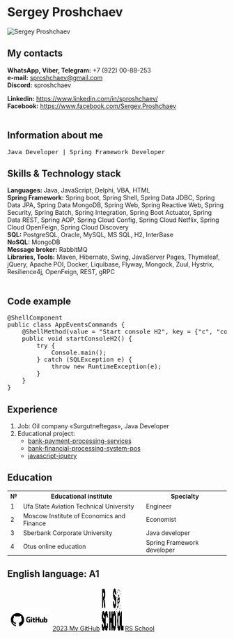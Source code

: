 <h1>Sergey Proshchaev</h1>

<img src="https://avatars.githubusercontent.com/u/95690553?s=400&u=92a39f7bc47a4ba4d7ff01f8abec8617c484c79e&v=4" alt="Sergey Proshchaev">

<h2>My contacts</h2>

**WhatsApp, Viber, Telegram:** +7 (922) 00-88-253 <br>
**e-mail:** sproshchaev@gmail.com <br>
**Discord:** sproshchaev <br>

**Linkedin:** https://www.linkedin.com/in/sproshchaev/ <br>
**Facebook:** https://www.facebook.com/Sergey.Proshchaev <br><br>

<h2>Information about me</h2>

<pre>
Java Developer | Spring Framework Developer 
</pre>

<h2>Skills & Technology stack</h2>

**Languages:** Java, JavaScript, Delphi, VBA, HTML <br>
**Spring Framework:** Spring boot, Spring Shell, Spring Data JDBC, Spring Data JPA, Spring Data MongoDB, Spring Web, Spring Reactive Web, Spring Security, Spring Batch, Spring Integration, Spring Boot Actuator, Spring Data REST, Spring AOP, Spring Cloud Config, Spring Cloud Netflix, Spring Cloud OpenFeign, Spring Cloud Discovery <br>
**SQL:** PostgreSQL, Oracle, MySQL, MS SQL, H2, InterBase <br>
**NoSQL:** MongoDB <br>
**Message broker:** RabbitMQ <br>
**Libraries, Tools:** Maven, Hibernate, Swing, JavaServer Pages, Thymeleaf, jQuery, Apache POI, Docker, Liquibase, Flyway, Mongock, Zuul, Hystrix, Resilience4j, OpenFeign, REST, gRPC <br><br>

<h2>Code example</h2>

<pre>
@ShellComponent
public class AppEventsCommands {
    @ShellMethod(value = "Start console H2", key = {"c", "console"})
    public void startConsoleH2() {
        try {
            Console.main();
        } catch (SQLException e) {
            throw new RuntimeException(e);
        }
    }
}
</pre>

<h2>Experience</h2>

1. Job: Oil company «Surgutneftegas», Java Developer <br>
2. Educational project: <br>
   - [bank-payment-processing-services](https://github.com/sproshchaev/bank-payment-processing-services "Educational project") <br>
   - [bank-financial-processing-system-pos](https://github.com/sproshchaev/bank-financial-processing-system-pos "Educational project") <br>
   - [javascript-jquery](https://github.com/sproshchaev/javascript-jquery "Educational project")

<h2>Education</h2>

<table>
   <tr>
     <th>№</th>
     <th>Educational institute</th>
     <th>Specialty</th>
   </tr>
   <tr>
     <td>1</td>
     <td>Ufa State Aviation Technical University</td>
     <td>Engineer</td>
   </tr>
   <tr>
     <td>2</td>
     <td>Moscow Institute of Economics and Finance</td>
     <td>Economist</td>
   </tr>
   <tr>
     <td>3</td>
     <td>Sberbank Corporate University</td>
     <td>Java developer</td>
   </tr>
   <tr>
     <td>4</td>
     <td>Otus online education</td>
     <td>Spring Framework developer</td>
   </tr>
 </table>

<h2>English language: А1</h2>

<footer>
  <img src="img/github-logo.jpg" width="100" height="50"  alt="RS School">
  <a href="https://github.com/sproshchaev">2023 My GitHub</a>
  <img src="img/rs_school_js.svg" width="50" height="100"  alt="RS School">
  <a href="https://rs.school/js-stage0/">RS School</a>
</footer>
